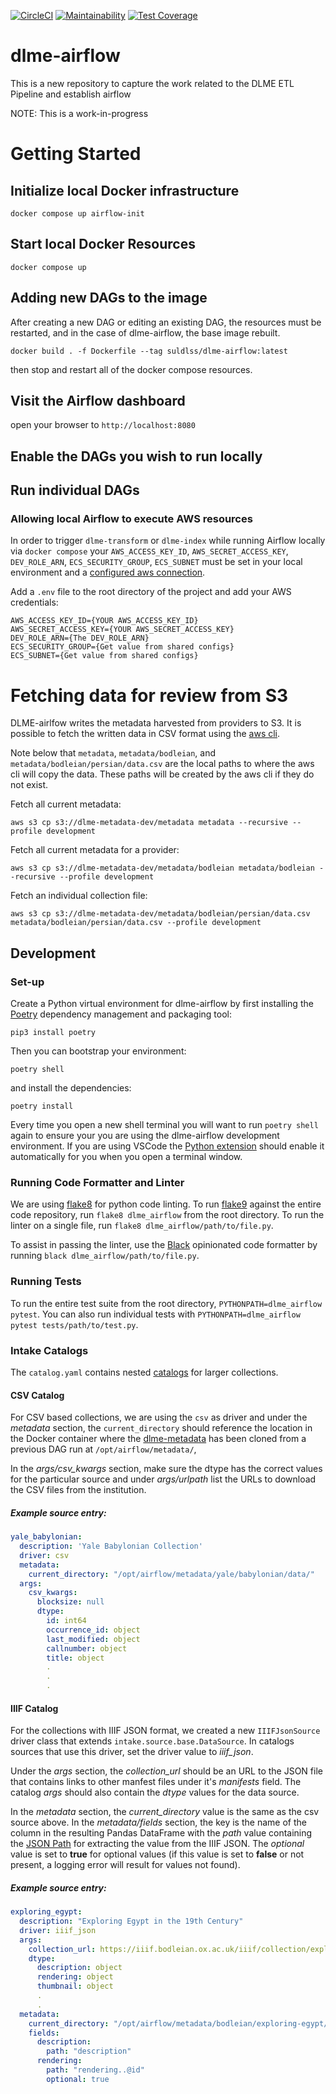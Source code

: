 [![CircleCI](https://circleci.com/gh/sul-dlss/dlme-airflow/tree/main.svg?style=svg)](https://circleci.com/gh/sul-dlss/dlme-airflow/tree/main)
[![Maintainability](https://api.codeclimate.com/v1/badges/a20e808e66e0a20e30ad/maintainability)](https://codeclimate.com/github/sul-dlss/dlme-airflow/maintainability)
[![Test Coverage](https://api.codeclimate.com/v1/badges/a20e808e66e0a20e30ad/test_coverage)](https://codeclimate.com/github/sul-dlss/dlme-airflow/test_coverage)

# dlme-airflow
This is a new repository to capture the work related to the DLME ETL Pipeline and establish airflow

NOTE: This is a work-in-progress

# Getting Started

## Initialize local Docker infrastructure

```
docker compose up airflow-init
```

## Start local Docker Resources

```
docker compose up
```

## Adding new DAGs to the image

After creating a new DAG or editing an existing DAG, the resources must be restarted, and in the case of dlme-airflow, the base image rebuilt.

```
docker build . -f Dockerfile --tag suldlss/dlme-airflow:latest
```

then stop and restart all of the docker compose resources.

## Visit the Airflow dashboard

open your browser to `http://localhost:8080`

## Enable the DAGs you wish to run locally

## Run individual DAGs

### Allowing local Airflow to execute AWS resources

In order to trigger `dlme-transform` or `dlme-index` while running Airflow locally via `docker compose` your
`AWS_ACCESS_KEY_ID`, `AWS_SECRET_ACCESS_KEY`, `DEV_ROLE_ARN`, `ECS_SECURITY_GROUP`, `ECS_SUBNET` must be set in your local environment and a [configured aws connection](https://github.com/sul-dlss/dlme-airflow/wiki/Amazon-Web-Services-(AWS)-connection-configuration). 

Add a `.env` file to the root directory of the project and add your AWS credentials:
```
AWS_ACCESS_KEY_ID={YOUR AWS_ACCESS_KEY_ID}
AWS_SECRET_ACCESS_KEY={YOUR AWS_SECRET_ACCESS_KEY}
DEV_ROLE_ARN={The DEV_ROLE_ARN}
ECS_SECURITY_GROUP={Get value from shared configs}
ECS_SUBNET={Get value from shared configs}
```

# Fetching data for review from S3

DLME-airlfow writes the metadata harvested from providers to S3. It is possible to fetch the written data in CSV format using the [aws cli](https://github.com/sul-dlss/terraform-aws/wiki/AWS-DLSS-Dev-Env-Setup).

Note below that `metadata`, `metadata/bodleian`, and `metadata/bodleian/persian/data.csv` are the local paths to where the aws cli will copy the data. These paths will be created by the aws cli if they do not exist.

Fetch all current metadata:
```
aws s3 cp s3://dlme-metadata-dev/metadata metadata --recursive --profile development
```

Fetch all current metadata for a provider:
```
aws s3 cp s3://dlme-metadata-dev/metadata/bodleian metadata/bodleian --recursive --profile development
```

Fetch an individual collection file:
```
aws s3 cp s3://dlme-metadata-dev/metadata/bodleian/persian/data.csv metadata/bodleian/persian/data.csv --profile development
```

## Development

### Set-up

Create a Python virtual environment for dlme-airflow by first installing the  [Poetry] dependency management and packaging tool:

```
pip3 install poetry
```

Then you can bootstrap your environment:

```
poetry shell
```

and install the dependencies:

```
poetry install
```

Every time you open a new shell terminal you will want to run `poetry shell` again to ensure your you are using the dlme-airflow development environment. If you are using VSCode the [Python extension](https://marketplace.visualstudio.com/items?itemName=ms-python.python) should enable it automatically for you when you open a terminal window.

### Running Code Formatter and Linter
We are using [flake8][FLK8] for python code linting. To run [flake9][FLK8]
against the entire code repository, run `flake8 dlme_airflow` from the root
directory. To run the linter on a single file, run `flake8 dlme_airflow/path/to/file.py`.

To assist in passing the linter, use the [Black][BLK] opinionated code formatter
by running `black dlme_airflow/path/to/file.py`.

### Running Tests
To run the entire test suite from the root directory, `PYTHONPATH=dlme_airflow pytest`.
You can also run individual tests with `PYTHONPATH=dlme_airflow pytest tests/path/to/test.py`.

### Intake Catalogs
The `catalog.yaml` contains nested [catalogs](https://intake.readthedocs.io/en/latest/catalog.html#catalog-nesting)
for larger collections.

#### CSV Catalog
For CSV based collections, we are using the `csv` as driver and under the
*metadata* section, the `current_directory` should reference the location in the
Docker container where the [dlme-metadata](https://github.com/sul-dlss/dlme-metadata)
has been cloned from a previous DAG run at `/opt/airflow/metadata/`,

In the *args/csv_kwargs* section, make sure the dtype has the correct values
for the particular source and under *args/urlpath* list the URLs to download the
CSV files from the institution.

##### Example source entry:

```yaml
yale_babylonian:
  description: 'Yale Babylonian Collection'
  driver: csv
  metadata:
    current_directory: "/opt/airflow/metadata/yale/babylonian/data/"
  args:
    csv_kwargs:
      blocksize: null
      dtype:
        id: int64
        occurrence_id: object
        last_modified: object
        callnumber: object
        title: object
        .
        .
        .

```

#### IIIF Catalog
For the collections with IIIF JSON format, we created a new `IIIFJsonSource`
driver class that extends `intake.source.base.DataSource`. In catalogs sources
that use this driver, set the driver value to *iiif_json*.

Under the *args* section, the *collection_url* should be an URL to the JSON file
that contains links to other manfest files under it's *manifests* field. The
catalog *args* should also contain the *dtype* values for the data source.

In the *metadata* section, the *current_directory* value is the same as the
csv source above. In the *metadata/fields* section, the key is the name of the
column in the resulting Pandas DataFrame with the *path* value containing the
[JSON Path]() for extracting the value from the IIIF JSON. The *optional* value
is set to **true** for optional values (if this value is set to **false** or
not present, a logging error will result for values not found).

##### Example source entry:

```yaml
exploring_egypt:
  description: "Exploring Egypt in the 19th Century"
  driver: iiif_json
  args:
    collection_url: https://iiif.bodleian.ox.ac.uk/iiif/collection/exploring-egypt
    dtype:
      description: object
      rendering: object
      thumbnail: object
      .
      .
  metadata:
    current_directory: "/opt/airflow/metadata/bodleian/exploring-egypt/data/"
    fields:
      description:
        path: "description"
      rendering:
        path: "rendering..@id"
        optional: true

```

[BLK]: https://black.readthedocs.io/en/stable/index.html
[FLK8]: https://flake8.pycqa.org/en/latest/
[Poetry]: https://python-poetry.org
